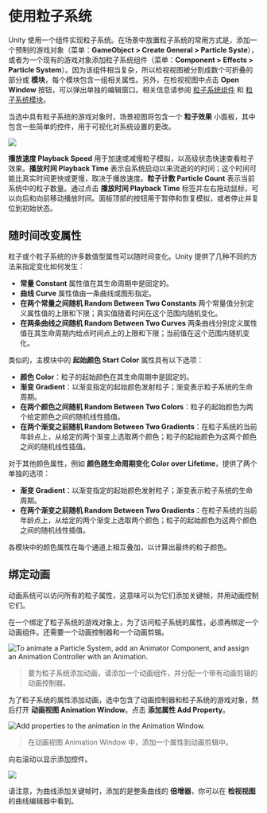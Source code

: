 <!-- # Using Particle Systems in Unity -->
# 使用粒子系统

<!-- Unity implements Particle Systems with a component, so placing a Particle System in a Scene is a matter of adding a pre-made GameObject (menu: **GameObject > Create General > Particle System**) or adding the component to an existing GameObject (menu: **Component > Effects > Particle System**). Because the component is quite complicated, the Inspector is divided into a number of collapsible sub-sections or **modules** that each contain a group of related properties. Additionally, you can edit one or more systems at the same time using a separate Editor window accessed via the **Open Window** button in the Inspector. See documentation on the [Particle System component] and individual [Particle System modules] to learn more. -->

Unity 使用一个组件实现粒子系统。在场景中放置粒子系统的常用方式是，添加一个预制的游戏对象（菜单：**GameObject > Create General > Particle Syste**），或者为一个现有的游戏对象添加粒子系统组件（菜单：**Component > Effects > Particle System**）。因为该组件相当复杂，所以检视视图被分割成数个可折叠的部分或 **模块**，每个模块包含一组相关属性。另外，在检视视图中点击 **Open Window** 按钮，可以弹出单独的编辑窗口。相关信息请参阅 [粒子系统组件] 和 [粒子系统模块]。

[Particle System component]: https://docs.unity3d.com/Manual/class-ParticleSystem.html
[Particle System modules]: https://docs.unity3d.com/Manual/ParticleSystemModules.html
[粒子系统组件]: https://docs.unity3d.com/Manual/class-ParticleSystem.html
[粒子系统模块]: https://docs.unity3d.com/Manual/ParticleSystemModules.html

<!-- When a GameObject with a Particle System is selected, the Scene view contains a small **Particle Effect** panel, with some simple controls that are useful for visualising changes you make to the system’s settings. -->

当选中具有粒子系统的游戏对象时，场景视图将包含一个 **粒子效果** 小面板，其中包含一些简单的控件，用于可视化对系统设置的更改。

![](https://docs.unity3d.com/uploads/Main/PartSysEffectPanel.png)

<!-- The **Playback Speed** allows you to speed up or slow down the particle simulation, so you can quickly see how it looks at an advanced state. The **Playback Time** indicates the time elapsed since the system was started; this may be faster or slower than real time depending on the playback speed. The **Particle Count** indicates how many particles are currently in the system. The playback time can be moved backwards and forwards by clicking on the **Playback Time** label and dragging the mouse left and right. The buttons at the top of the panel can be used to pause and resume the simulation, or to stop it and reset to the initial state. -->

**播放速度 Playback Speed** 用于加速或减慢粒子模拟，以高级状态快速查看粒子效果。**播放时间 Playback Time** 表示自系统启动以来流逝的的时间；这个时间可能比真实时间更快或更慢，取决于播放速度。**粒子计数 Particle Count** 表示当前系统中的粒子数量。通过点击 **播放时间 Playback Time** 标签并左右拖动鼠标，可以向后和向前移动播放时间。面板顶部的按钮用于暂停和恢复模拟，或者停止并复位到初始状态。

<!-- ## Varying properties over time -->
## 随时间改变属性

<!-- Many of the numeric properties of particles or even the whole Particle System can vary over time. Unity provides several different methods of specifying how this variation happens: -->

粒子或个粒子系统的许多数值型属性可以随时间变化。Unity 提供了几种不同的方法来指定变化如何发生：

<!-- 
* **Constant**: The property’s value is fixed throughout its lifetime.
* **Curve**: The value is specified by a curve/graph.
* **Random Between Two Constants**: Two constant values define the upper and lower bounds for the value; the actual value varies randomly over time between those bounds.
* **Random Between Two Curves**: Two curves define the upper and lower bounds of the the value at a given point in its lifetime; the current value varies randomly between those bounds.
 -->
* **常量 Constant** 属性值在其生命周期中是固定的。
* **曲线 Curve** 属性值由一条曲线或图形指定。
* **在两个常量之间随机 Random Between Two Constants** 两个常量值分别定义属性值的上限和下限；真实值随着时间在这个范围内随机变化。
* **在两条曲线之间随机 Random Between Two Curves** 两条曲线分别定义属性值在其生命周期内给点时间点上的上限和下限；当前值在这个范围内随机变化。

<!-- Similarly, the **Start Color** property in the main module has the following options: -->

类似的，主模块中的 **起始颜色 Start Color** 属性具有以下选项：

<!-- 
* **Color**: The particle start color is fixed throughout the system’s lifetime.
* **Gradient**: Particles are emitted with a start color specified by a gradient, with the gradient representing the lifetime of the Particle System.
* **Random Between Two Colors**: The starting particle color is chosen as a random linear interpolation between the two given colors.
* **Random Between Two Gradients**: Two colors are picked from the given Gradients at the point corresponding to the current age of the system; the starting particle color is chosen as a random linear interpolation between these colors.
 -->
* **颜色 Color**：粒子的起始颜色在其生命周期中是固定的。
* **渐变 Gradient**：以渐变指定的起始颜色发射粒子；渐变表示粒子系统的生命周期。
* **在两个颜色之间随机 Random Between Two Colors**：粒子的起始颜色为两个给定颜色之间的随机线性插值。
* **在两个渐变之前随机 Random Between Two Gradients**：在粒子系统的当前年龄点上，从给定的两个渐变上选取两个颜色；粒子的起始颜色为这两个颜色之间的随机线性插值。

<!-- For other color properties, such as **Color over Lifetime**, there are two separate options: -->

对于其他颜色属性，例如 **颜色随生命周期变化 Color over Lifetime**，提供了两个单独的选项：

<!-- 
* **Gradient**: The color value is taken from a gradient which represents the lifetime of the Particle System.
* **Random Between Two Gradients**: Two colors are picked from the given gradients at the point corresponding to the current age of the Particle System; the color value is chosen as a random linear interpolation between these colors.
 -->
* **渐变 Gradient**：以渐变指定的起始颜色发射粒子；渐变表示粒子系统的生命周期。
* **在两个渐变之前随机 Random Between Two Gradients**：在粒子系统的当前年龄点上，从给定的两个渐变上选取两个颜色；粒子的起始颜色为这两个颜色之间的随机线性插值。

<!-- Color properties in various modules are multiplied together per channel to calculate the final particle color result. -->

各模块中的颜色属性在每个通道上相互叠加，以计算出最终的粒子颜色。

<!-- ## Animation bindings -->
## 绑定动画

<!-- All particle properties are accessible by the Animation system, meaning you can keyframe them in and control them from your animations. -->

动画系统可以访问所有的粒子属性，这意味可以为它们添加关键帧，并用动画控制它们。

<!-- To access the Particle System’s properties, there must be an Animator component attached to the Particle System’s GameObject. An Animation Controller and an Animation are also required. -->

在一个绑定了粒子系统的游戏对象上，为了访问粒子系统的属性，必须再绑定一个动画组件。还需要一个动画控制器和一个动画剪辑。

![To animate a Particle System, add an Animator Component, and assign an Animation Controller with an Animation.](https://docs.unity3d.com/uploads/Main/ParticleSystemAnimatorComponent.png)
<!-- > To animate a Particle System, add an Animator Component, and assign an Animation Controller with an Animation. -->
> 要为粒子系统添加动画，请添加一个动画组件，并分配一个带有动画剪辑的动画控制器。

<!-- To animate a Particle System property, open the **Animation Window** with the GameObject containing the Animator and Particle System selected. Click **Add Property** to add properties. -->

为了粒子系统的属性添加动画，选中包含了动画控制器和粒子系统的游戏对象，然后打开 **动画视图 Animation Window**。点击 **添加属性 Add Property**。

![Add properties to the animation in the Animation Window.](https://docs.unity3d.com/uploads/Main/ParticleSystemAnimationWindow.png)
<!-- > Add properties to the animation in the Animation Window. -->
> 在动画视图 Animation Window 中，添加一个属性到动画剪辑中。

<!-- Scroll to the right to reveal the add controls. -->
向右滚动以显示添加控件。



![](https://docs.unity3d.com/uploads/Main/ParticleSystemAnimationScrollRight.png)

<!-- Note that for curves, you can only keyframe the overall **curve multiplier**, which can be found next to the curve editor in the **Inspector**. -->

请注意，为曲线添加关键帧时，添加的是整条曲线的 **倍增器**，你可以在 **检视视图** 的曲线编辑器中看到。
